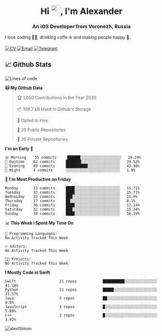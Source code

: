 <h1 align="center">Hi <img src="https://raw.githubusercontent.com/MartinHeinz/MartinHeinz/master/wave.gif" width="30px">, I'm Alexander</h1>
<h3 align="center">An iOS Developer from Voronezh, Russia</h3>

I love coding 👨‍💻, drinking coffe ☕️ and making people happy 🎊.

[![CV](https://img.shields.io/badge/CV-Александр%20Филимонов-14b420)](http://alexfilimon.github.io/)
[![Email](https://img.shields.io/badge/Email-as.filimonov@mail.ru-f39f37)](mailto:as.filimonov@mail.ru)
[![Telegram](https://img.shields.io/badge/Telegram-alexfilimon-1686b1)](https://t.me/alexfilimon)

## 📈 Github Stats

<!--START_SECTION:waka-->
![Lines of code](https://img.shields.io/badge/From%20Hello%20World%20I%27ve%20Written-509864%20lines%20of%20code-blue)

**🐱 My Github Data** 

> 🏆 1,050 Contributions in the Year 2020
 > 
> 📦 108.7 kB Used in Github's Storage 
 > 
> 💼 Opted to Hire
 > 
> 📜 25 Public Repositories
 > 
> 🔑 20 Private Repositories 

**I'm an Early 🐤** 

```text
🌞 Morning    55 commits     ██████░░░░░░░░░░░░░░░░░░░   26.19% 
🌆 Daytime    62 commits     ███████░░░░░░░░░░░░░░░░░░   29.52% 
🌃 Evening    89 commits     ██████████░░░░░░░░░░░░░░░   42.38% 
🌙 Night      4 commits      ░░░░░░░░░░░░░░░░░░░░░░░░░   1.9%

```
📅 **I'm Most Productive on Friday** 

```text
Monday       33 commits     ████░░░░░░░░░░░░░░░░░░░░░   15.71% 
Tuesday      33 commits     ████░░░░░░░░░░░░░░░░░░░░░   15.71% 
Wednesday    25 commits     ███░░░░░░░░░░░░░░░░░░░░░░   11.9% 
Thursday     17 commits     ██░░░░░░░░░░░░░░░░░░░░░░░   8.1% 
Friday       36 commits     ████░░░░░░░░░░░░░░░░░░░░░   17.14% 
Saturday     32 commits     ███░░░░░░░░░░░░░░░░░░░░░░   15.24% 
Sunday       34 commits     ████░░░░░░░░░░░░░░░░░░░░░   16.19%

```


📊 **This Week I Spent My Time On** 

```text
💬 Programming Languages: 
No Activity Tracked This Week

🔥 Editors: 
No Activity Tracked This Week

🐱‍💻 Projects: 
No Activity Tracked This Week

```

**I Mostly Code in Swift** 

```text
Swift                    21 repos            ██████████░░░░░░░░░░░░░░░   41.18% 
Python                   11 repos            █████░░░░░░░░░░░░░░░░░░░░   21.57% 
Java                     5 repos             ██░░░░░░░░░░░░░░░░░░░░░░░   9.8% 
JavaScript               3 repos             █░░░░░░░░░░░░░░░░░░░░░░░░   5.88% 
C++                      2 repos             █░░░░░░░░░░░░░░░░░░░░░░░░   3.92%

```



<!--END_SECTION:waka-->

<img align="center" src="https://github-readme-stats.vercel.app/api?username=alexfilimon&show_icons=true" alt="alexfilimon" />

